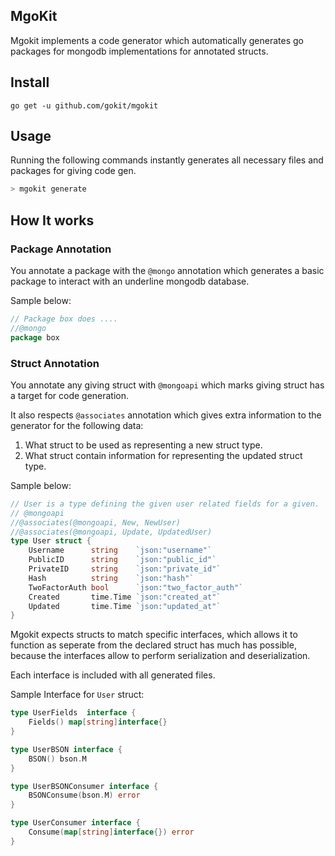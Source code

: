 MgoKit
--------
Mgokit implements a code generator which automatically generates go packages for mongodb implementations for annotated structs.

## Install

```
go get -u github.com/gokit/mgokit
```

## Usage

Running the following commands instantly generates all necessary files and packages for giving code gen.

```go
> mgokit generate
```

## How It works

### Package Annotation

You annotate a package with the `@mongo` annotation which generates a basic package to interact with an underline mongodb database.

Sample below:

```go
// Package box does ....
//@mongo
package box

```

### Struct Annotation

You annotate any giving struct with `@mongoapi` which marks giving struct has a target for code generation. 

It also respects `@associates` annotation which gives extra information to the generator for the following data:

1. What struct to be used as representing a new struct type.
2. What struct contain information for representing the updated struct type.

Sample below:

```go
// User is a type defining the given user related fields for a given.
// @mongoapi
//@associates(@mongoapi, New, NewUser)
//@associates(@mongoapi, Update, UpdatedUser)
type User struct {
	Username      string    `json:"username"`
	PublicID      string    `json:"public_id"`
	PrivateID     string    `json:"private_id"`
	Hash          string    `json:"hash"`
	TwoFactorAuth bool      `json:"two_factor_auth"`
	Created       time.Time `json:"created_at"`
	Updated       time.Time `json:"updated_at"`
}
```

Mgokit expects structs to match specific interfaces, which allows it to function as seperate from the declared struct has much has possible, because the interfaces allow to perform serialization and deserialization.

Each interface is included with all generated files.

Sample Interface for `User` struct:

```go
type UserFields  interface {
	Fields() map[string]interface{}
}

type UserBSON interface {
	BSON() bson.M
}

type UserBSONConsumer interface {
	BSONConsume(bson.M) error
}

type UserConsumer interface {
	Consume(map[string]interface{}) error
}
```